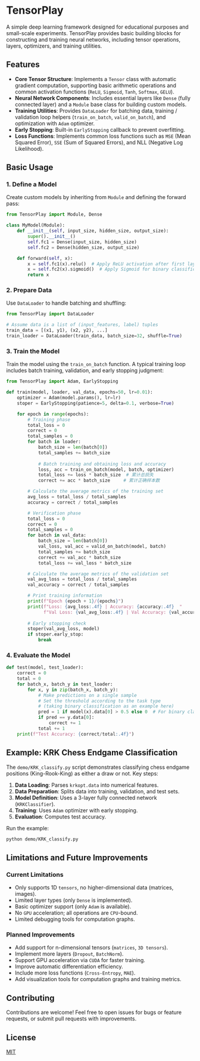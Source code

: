 # TensorPlay
A simple deep learning framework designed for educational purposes and small-scale experiments. TensorPlay provides basic building blocks for constructing and training neural networks, including tensor operations, layers, optimizers, and training utilities.

## Features
- **Core Tensor Structure**: Implements a `Tensor` class with automatic gradient computation, supporting basic arithmetic operations and common activation functions (`ReLU`, `Sigmoid`, `Tanh`, `Softmax`, `GELU`).
- **Neural Network Components**: Includes essential layers like `Dense` (fully connected layer) and a `Module` base class for building custom models.
- **Training Utilities**: Provides `DataLoader` for batching data, training / validation loop helpers (`train_on_batch`, `valid_on_batch`), and optimization with `Adam` optimizer.
- **Early Stopping**: Built-in `EarlyStopping` callback to prevent overfitting.
- **Loss Functions**: Implements common loss functions such as `MSE` (Mean Squared Error), `SSE` (Sum of Squared Errors), and NLL (Negative Log Likelihood).

## Basic Usage
### 1. Define a Model
Create custom models by inheriting from `Module` and defining the forward pass:
```python
from TensorPlay import Module, Dense

class MyModel(Module):
    def __init__(self, input_size, hidden_size, output_size):
        super().__init__()
        self.fc1 = Dense(input_size, hidden_size)
        self.fc2 = Dense(hidden_size, output_size)

    def forward(self, x):
        x = self.fc1(x).relu()  # Apply ReLU activation after first layer
        x = self.fc2(x).sigmoid()  # Apply Sigmoid for binary classification
        return x
```
### 2. Prepare Data
Use `DataLoader` to handle batching and shuffling:
```python
from TensorPlay import DataLoader

# Assume data is a list of (input_features, label) tuples
train_data = [(x1, y1), (x2, y2), ...]
train_loader = DataLoader(train_data, batch_size=32, shuffle=True)
```
### 3. Train the Model
Train the model using the `train_on_batch` function. A typical training loop includes batch training, validation, and early stopping judgment:
```python
from TensorPlay import Adam, EarlyStopping

def train(model, loader, val_data, epochs=50, lr=0.01):
    optimizer = Adam(model.params(), lr=lr)
    stoper = EarlyStopping(patience=5, delta=0.1, verbose=True)

    for epoch in range(epochs):
        # Training phase
        total_loss = 0
        correct = 0
        total_samples = 0
        for batch in loader:
            batch_size = len(batch[0])
            total_samples += batch_size
            
            # Batch training and obtaining loss and accuracy
            loss, acc = train_on_batch(model, batch, optimizer)
            total_loss += loss * batch_size  # 累计总损失
            correct += acc * batch_size     # 累计正确样本数

        # Calculate the average metrics of the training set
        avg_loss = total_loss / total_samples
        accuracy = correct / total_samples

        # Verification phase
        total_loss = 0
        correct = 0
        total_samples = 0
        for batch in val_data:
            batch_size = len(batch[0])
            val_loss, val_acc = valid_on_batch(model, batch)
            total_samples += batch_size
            correct += val_acc * batch_size
            total_loss += val_loss * batch_size

        # Calculate the average metrics of the validation set
        val_avg_loss = total_loss / total_samples
        val_accuracy = correct / total_samples

        # Print training information
        print(f"Epoch {epoch + 1}/{epochs}")
        print(f"Loss: {avg_loss:.4f} | Accuracy: {accuracy:.4f}  "
              f"Val Loss: {val_avg_loss:.4f} | Val Accuracy: {val_accuracy:.4f}")
        
        # Early stopping check
        stoper(val_avg_loss, model)
        if stoper.early_stop:
            break
```
### 4. Evaluate the Model
```python
def test(model, test_loader):
    correct = 0
    total = 0
    for batch_x, batch_y in test_loader:
        for x, y in zip(batch_x, batch_y):
            # Make predictions on a single sample
            # Set the threshold according to the task type 
            # (taking binary classification as an example here)
            pred = 1 if model(x).data[0] > 0.5 else 0  # For binary classification
            if pred == y.data[0]:
                correct += 1
            total += 1
    print(f"Test Accuracy: {correct/total:.4f}")
```
## Example: KRK Chess Endgame Classification
The `demo/KRK_classify.py` script demonstrates classifying chess endgame positions (King-Rook-King) as either a draw or not. Key steps:
1. **Data Loading**: Parses `krkopt.data` into numerical features.
2. **Data Preparation**: Splits data into training, validation, and test sets.
3. **Model Definition**: Uses a 3-layer fully connected network (`KRKClassifier`).
4. **Training**: Uses `Adam` optimizer with early stopping.
5. **Evaluation**: Computes test accuracy.

Run the example:
```bash
python demo/KRK_classify.py
```
## Limitations and Future Improvements
### Current Limitations
- Only supports 1D `tensors`, no higher-dimensional data (matrices, images).
- Limited layer types (only `Dense` is implemented).
- Basic optimizer support (only `Adam` is available).
- No `GPU` acceleration; all operations are `CPU`-bound.
- Limited debugging tools for computation graphs.

### Planned Improvements
- Add support for n-dimensional tensors (`matrices`, `3D tensors`).
- Implement more layers (`Dropout`, `BatchNorm`).
- Support GPU acceleration via `CUDA` for faster training.
- Improve automatic differentiation efficiency.
- Include more loss functions (`Cross-Entropy`, `MAE`).
- Add visualization tools for computation graphs and training metrics.

## Contributing
Contributions are welcome! Feel free to open issues for bugs or feature requests, or submit pull requests with improvements.

## License
[MIT](https://opensource.org/licenses/MIT)